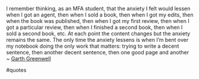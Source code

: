 I remember thinking, as an MFA student, that the anxiety I felt would lessen when I got an agent, then when I sold a book, then when I got my edits, then when the book was published, then when I got my first review, then when I got a particular review, then when I finished a second book, then when I sold a second book, etc. At each point the content changes but the anxiety remains the same. The only time the anxiety lessens is when I’m bent over my notebook doing the only work that matters: trying to write a decent sentence, then another decent sentence, then one good page and another ~ [Garth Greenwell](https://emea01.safelinks.protection.outlook.com/?url=https%3A%2F%2Flondonwriterssalon.us4.list-manage.com%2Ftrack%2Fclick%3Fu%3D8b047263967451488070a8ad0%26id%3D78cc1dd101%26e%3Dd0baf97615&data=04%7C01%7C%7C021d3f4ecef24989fbdc08d9571fe7bc%7C84df9e7fe9f640afb435aaaaaaaaaaaa%7C1%7C0%7C637636616807616165%7CUnknown%7CTWFpbGZsb3d8eyJWIjoiMC4wLjAwMDAiLCJQIjoiV2luMzIiLCJBTiI6Ik1haWwiLCJXVCI6Mn0%3D%7C1000&sdata=MGGLRiyPFa6CeqfFrGmve6DTjQtQH3yOmHD4QhIfue0%3D&reserved=0 "Protected by Outlook: https://londonwriterssalon.us4.list-manage.com/track/click?u=8b047263967451488070a8ad0&id=78cc1dd101&e=d0baf97615. Click or tap to follow the link.")

#quotes 